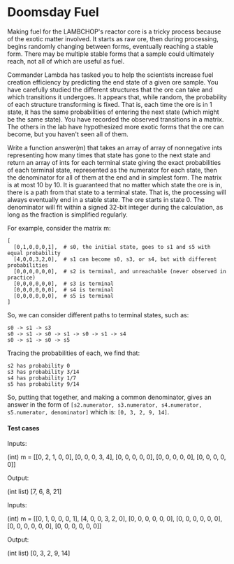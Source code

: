 Doomsday Fuel
===============

Making fuel for the LAMBCHOP's reactor core is a tricky process because of the exotic matter involved. It
starts as raw ore, then during processing, begins randomly changing between forms, eventually reaching a
stable form. There may be multiple stable forms that a sample could ultimately reach, not all of which are
useful as fuel.

Commander Lambda has tasked you to help the scientists increase fuel creation efficiency by predicting the end
state of a given ore sample. You have carefully studied the different structures that the ore can take and
which transitions it undergoes. It appears that, while random, the probability of each structure transforming
is fixed. That is, each time the ore is in 1 state, it has the same probabilities of entering the next state
(which might be the same state).  You have recorded the observed transitions in a matrix. The others in the
lab have hypothesized more exotic forms that the ore can become, but you haven't seen all of them.

Write a function answer(m) that takes an array of array of nonnegative ints representing how many times that
state has gone to the next state and return an array of ints for each terminal state giving the exact
probabilities of each terminal state, represented as the numerator for each state, then the denominator for
all of them at the end and in simplest form. The matrix is at most 10 by 10. It is guaranteed that no matter
which state the ore is in, there is a path from that state to a terminal state. That is, the processing will
always eventually end in a stable state. The ore starts in state 0. The denominator will fit within a signed
32-bit integer during the calculation, as long as the fraction is simplified regularly.

For example, consider the matrix m:
```
[
  [0,1,0,0,0,1],  # s0, the initial state, goes to s1 and s5 with equal probability
  [4,0,0,3,2,0],  # s1 can become s0, s3, or s4, but with different probabilities
  [0,0,0,0,0,0],  # s2 is terminal, and unreachable (never observed in practice)
  [0,0,0,0,0,0],  # s3 is terminal
  [0,0,0,0,0,0],  # s4 is terminal
  [0,0,0,0,0,0],  # s5 is terminal
]
```
So, we can consider different paths to terminal states, such as:
```
s0 -> s1 -> s3
s0 -> s1 -> s0 -> s1 -> s0 -> s1 -> s4
s0 -> s1 -> s0 -> s5
```
Tracing the probabilities of each, we find that:
```
s2 has probability 0
s3 has probability 3/14
s4 has probability 1/7
s5 has probability 9/14
```
So, putting that together, and making a common denominator, gives an answer in the form of `[s2.numerator,
s3.numerator, s4.numerator, s5.numerator, denominator]` which is: `[0, 3, 2, 9, 14]`.

#### Test cases

Inputs:

  (int) m = [[0, 2, 1, 0, 0], [0, 0, 0, 3, 4], [0, 0, 0, 0, 0], [0, 0, 0, 0, 0], [0, 0, 0, 0, 0]]


Output:

  (int list) [7, 6, 8, 21]


Inputs:

  (int) m = [[0, 1, 0, 0, 0, 1], [4, 0, 0, 3, 2, 0], [0, 0, 0, 0, 0, 0], [0, 0, 0, 0, 0, 0], [0, 0, 0, 0, 0, 0],
  [0, 0, 0, 0, 0, 0]]


Output:

  (int list) [0, 3, 2, 9, 14]

